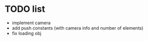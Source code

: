 # TODO list

- implement camera
- add push constants (with camera info and number of elements)
- fix loading obj